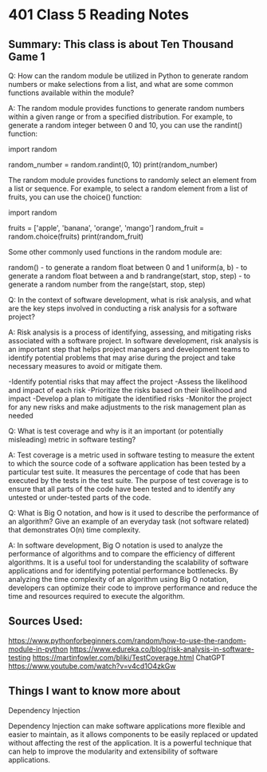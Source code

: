 # 401 Class 5 Reading Notes

## Summary: This class is about Ten Thousand Game 1 

Q: How can the random module be utilized in Python to generate random numbers or make selections from a list, and what are some common functions available within the module?

A: The random module provides functions to generate random numbers within a given range or from a specified distribution. For example, to generate a random integer between 0 and 10, you can use the randint() function:

import random

random_number = random.randint(0, 10)
print(random_number)


The random module provides functions to randomly select an element from a list or sequence. For example, to select a random element from a list of fruits, you can use the choice() function:

import random

fruits = ['apple', 'banana', 'orange', 'mango']
random_fruit = random.choice(fruits)
print(random_fruit)

Some other commonly used functions in the random module are:

random() - to generate a random float between 0 and 1
uniform(a, b) - to generate a random float between a and b
randrange(start, stop, step) - to generate a random number from the range(start, stop, step)


Q: In the context of software development, what is risk analysis, and what are the key steps involved in conducting a risk analysis for a software project?

A: Risk analysis is a process of identifying, assessing, and mitigating risks associated with a software project. In software development, risk analysis is an important step that helps project managers and development teams to identify potential problems that may arise during the project and take necessary measures to avoid or mitigate them.

-Identify potential risks that may affect the project
-Assess the likelihood and impact of each risk
-Prioritize the risks based on their likelihood and impact
-Develop a plan to mitigate the identified risks
-Monitor the project for any new risks and make adjustments to the risk management plan as needed


Q: What is test coverage and why is it an important (or potentially misleading) metric in software testing?

A: Test coverage is a metric used in software testing to measure the extent to which the source code of a software application has been tested by a particular test suite. It measures the percentage of code that has been executed by the tests in the test suite. The purpose of test coverage is to ensure that all parts of the code have been tested and to identify any untested or under-tested parts of the code.

Q: What is Big O notation, and how is it used to describe the performance of an algorithm? Give an example of an everyday task (not software related) that demonstrates O(n) time complexity.

A: In software development, Big O notation is used to analyze the performance of algorithms and to compare the efficiency of different algorithms. It is a useful tool for understanding the scalability of software applications and for identifying potential performance bottlenecks. By analyzing the time complexity of an algorithm using Big O notation, developers can optimize their code to improve performance and reduce the time and resources required to execute the algorithm.


## Sources Used: 
https://www.pythonforbeginners.com/random/how-to-use-the-random-module-in-python
https://www.edureka.co/blog/risk-analysis-in-software-testing
https://martinfowler.com/bliki/TestCoverage.html
ChatGPT
https://www.youtube.com/watch?v=v4cd1O4zkGw

 ## Things I want to know more about
 Dependency Injection
 
 Dependency Injection can make software applications more flexible and easier to maintain, as it allows components to be easily replaced or updated without affecting the rest of the application. It is a powerful technique that can help to improve the modularity and extensibility of software applications.